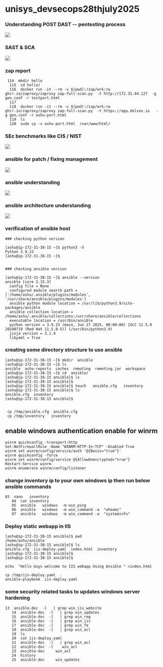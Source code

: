 # unisys_devsecops28thjuly2025

### Understanding POST DAST -- pentesting process 

<img src="rev1.png">

### SAST & SCA 

<img src="rev2.png">

### zap report 

```
 114  mkdir hello 
  115  cd hello/
  116  docker run -it --rm -v $(pwd):/zap/wrk:rw ghcr.io/zaproxy/zaproxy zap-full-scan.py  -t http://172.31.44.127  -g gen.conf -r testport.html
  117   
  118  docker run -it --rm -v $(pwd):/zap/wrk:rw ghcr.io/zaproxy/zaproxy zap-full-scan.py  -t https://app.delvex.io   -g gen.conf -r ashu-port.html
  119  ls
  120  sudo cp -v ashu-port.html  /var/www/html/
```

### SEc benchmarks like CIS / NIST 

<img src="sec2.png">

### ansible for patch / fixing management 

<img src="sec3.png">

### ansible understanding 

<img src="sec4.png">

### ansible architecture understanding 

<img src="sec5.png">

### verification of ansible host 

```
### checking python version 

[ashu@ip-172-31-38-15 ~]$ python3 -V
Python 3.9.23
[ashu@ip-172-31-38-15 ~]$ 


### checking ansible version 

[ashu@ip-172-31-38-15 ~]$ ansible --version 
ansible [core 2.15.3]
  config file = None
  configured module search path = ['/home/ashu/.ansible/plugins/modules', '/usr/share/ansible/plugins/modules']
  ansible python module location = /usr/lib/python3.9/site-packages/ansible
  ansible collection location = /home/ashu/.ansible/collections:/usr/share/ansible/collections
  executable location = /usr/bin/ansible
  python version = 3.9.23 (main, Jun 27 2025, 00:00:00) [GCC 11.5.0 20240719 (Red Hat 11.5.0-5)] (/usr/bin/python3.9)
  jinja version = 3.1.4
  libyaml = True

```

### creating some directory structure to use ansible 

```
[ashu@ip-172-31-38-15 ~]$ mkdir  ansible 
[ashu@ip-172-31-38-15 ~]$ ls
ansible  ashu-reports  caches  remoting  remoting.jar  workspace
[ashu@ip-172-31-38-15 ~]$ cd  ansible/
[ashu@ip-172-31-38-15 ansible]$ ls
[ashu@ip-172-31-38-15 ansible]$ 
[ashu@ip-172-31-38-15 ansible]$ touch   ansible.cfg   inventory 
[ashu@ip-172-31-38-15 ansible]$ ls
ansible.cfg  inventory
[ashu@ip-172-31-38-15 ansible]$ 


 cp /tmp/ansible.cfg  ansible.cfg 
 cp /tmp/inventory   inventory 
```

## enable windows authentication enable for winrm 

```
winrm quickconfig -transport:http
Set-NetFirewallRule -Name "WINRM-HTTP-In-TCP" -Enabled True
winrm set winrm/config/service/auth '@{Basic="true"}'
winrm quickconfig -force
winrm set winrm/config/service @{AllowUnencrypted="true"}
Restart-Service winrm
winrm enumerate winrm/config/listener
```

### change inventory ip to your own windows ip then run below ansible commands

```
83  nano   inventory 
   84  cat inventory 
   85  ansible   windows  -m win_ping 
   86  ansible   windows  -m win_command -a  "whoami"
   87  ansible   windows  -m win_command -a  "systeminfo"
```

### Deploy static webapp in IIS 

```
[ashu@ip-172-31-38-15 ansible]$ pwd
/home/ashu/ansible
[ashu@ip-172-31-38-15 ansible]$ ls
ansible.cfg  iis-deploy.yaml  index.html  inventory
[ashu@ip-172-31-38-15 ansible]$ 
[ashu@ip-172-31-38-15 ansible]$ 

echo  "Hello Guys welcome to IIS webapp Using Ansible " >index.html 

cp /tmp/iis-deploy.yaml  . 
ansible-playbook  iis-deploy.yaml

```

### some security related tasks to updates windows server hardening 

```
13  ansible-doc  -l   | grep win_iis_website
   14  ansible-doc  -l   | grep win_updates
   15  ansible-doc  -l   | grep win_reg
   16  ansible-doc  -l   | grep win_iis
   17  ansible-doc  -l   | grep win_fe
   18  ansible-doc  -l   | grep win_acl
   19  ls
   20  cat iis-deploy.yaml 
   21  ansible-doc  -l   | grep win_acl
   22  ansible-doc  -l    win_acl
   23  ansible-doc     win_acl
   24  history 
   25  ansible-doc     win_updates

```